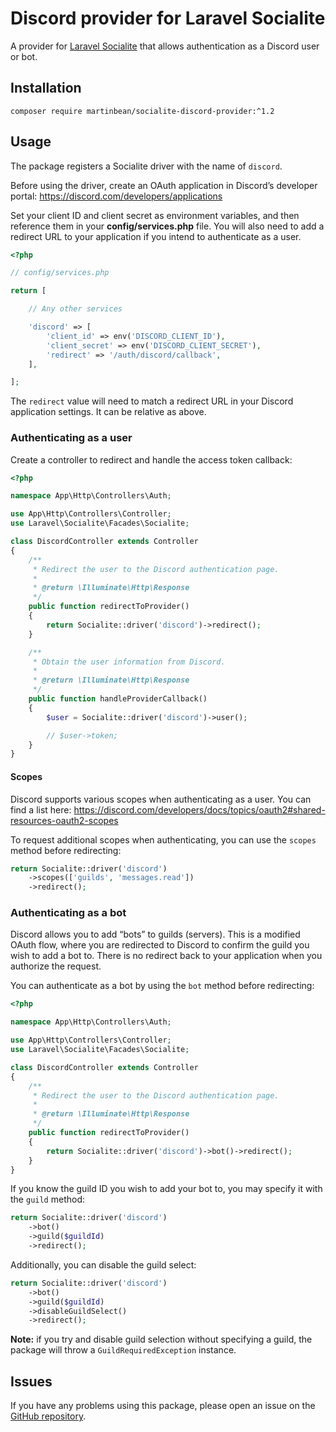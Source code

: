 # Discord provider for Laravel Socialite
A provider for [Laravel Socialite][1] that allows authentication as a Discord user or bot.

## Installation
```
composer require martinbean/socialite-discord-provider:^1.2
```

## Usage
The package registers a Socialite driver with the name of `discord`.

Before using the driver, create an OAuth application in Discord’s developer portal:
https://discord.com/developers/applications

Set your client ID and client secret as environment variables, and then reference them in your **config/services.php** file. You will also need to add a redirect URL to your application if you intend to authenticate as a user.

```php
<?php

// config/services.php

return [

    // Any other services

    'discord' => [
        'client_id' => env('DISCORD_CLIENT_ID'),
        'client_secret' => env('DISCORD_CLIENT_SECRET'),
        'redirect' => '/auth/discord/callback',
    ],

];
```

The `redirect` value will need to match a redirect URL in your Discord application settings. It can be relative as above.

### Authenticating as a user
Create a controller to redirect and handle the access token callback:

```php
<?php

namespace App\Http\Controllers\Auth;

use App\Http\Controllers\Controller;
use Laravel\Socialite\Facades\Socialite;

class DiscordController extends Controller
{
    /**
     * Redirect the user to the Discord authentication page.
     *
     * @return \Illuminate\Http\Response
     */
    public function redirectToProvider()
    {
        return Socialite::driver('discord')->redirect();
    }

    /**
     * Obtain the user information from Discord.
     *
     * @return \Illuminate\Http\Response
     */
    public function handleProviderCallback()
    {
        $user = Socialite::driver('discord')->user();

        // $user->token;
    }
}
```

#### Scopes
Discord supports various scopes when authenticating as a user. You can find a list here: https://discord.com/developers/docs/topics/oauth2#shared-resources-oauth2-scopes

To request additional scopes when authenticating, you can use the `scopes` method before redirecting:

```php
return Socialite::driver('discord')
    ->scopes(['guilds', 'messages.read'])
    ->redirect();
```

### Authenticating as a bot
Discord allows you to add “bots” to guilds (servers). This is a modified OAuth flow, where you are redirected to Discord to confirm the guild you wish to add a bot to. There is no redirect back to your application when you authorize the request.

You can authenticate as a bot by using the `bot` method before redirecting:

```php
<?php

namespace App\Http\Controllers\Auth;

use App\Http\Controllers\Controller;
use Laravel\Socialite\Facades\Socialite;

class DiscordController extends Controller
{
    /**
     * Redirect the user to the Discord authentication page.
     *
     * @return \Illuminate\Http\Response
     */
    public function redirectToProvider()
    {
        return Socialite::driver('discord')->bot()->redirect();
    }
}
```

If you know the guild ID you wish to add your bot to, you may specify it with the `guild` method:

```php
return Socialite::driver('discord')
    ->bot()
    ->guild($guildId)
    ->redirect();
```

Additionally, you can disable the guild select:

```php
return Socialite::driver('discord')
    ->bot()
    ->guild($guildId)
    ->disableGuildSelect()
    ->redirect();
```

**Note:** if you try and disable guild selection without specifying a guild, the package will throw a `GuildRequiredException` instance.

## Issues
If you have any problems using this package, please open an issue on the [GitHub repository][2].

[1]: https://laravel.com/docs/master/socialite
[2]: https://github.com/martinbean/socialite-discord-provider
